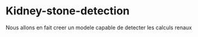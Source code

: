 # Kidney-stone-detection
Nous allons en fait creer un modele capable de detecter les calculs renaux
